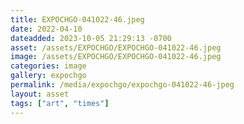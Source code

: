 ```yaml
---
title: EXPOCHGO-041022-46.jpeg
date: 2022-04-10
dateadded: 2023-10-05 21:29:13 -0700
asset: /assets/EXPOCHGO/EXPOCHGO-041022-46.jpeg
image: /assets/EXPOCHGO/EXPOCHGO-041022-46.jpeg
categories: image
gallery: expochgo
permalink: /media/expochgo/expochgo-041022-46-jpeg
layout: asset
tags: ["art", "times"]
--- 
```


